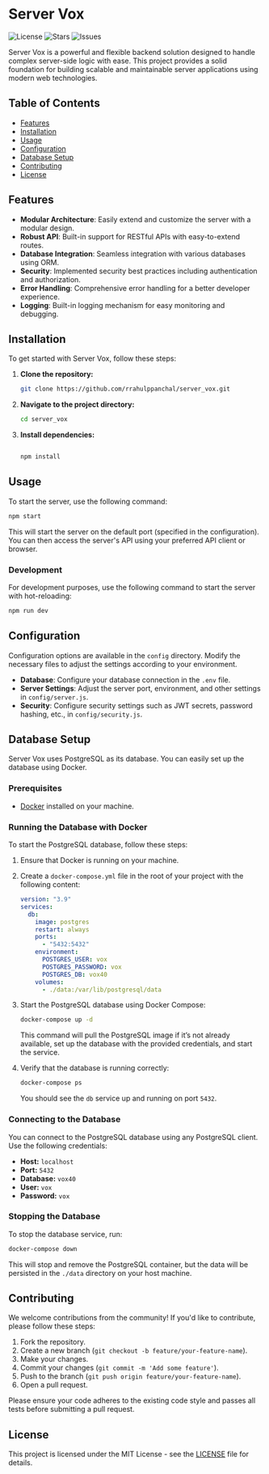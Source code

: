# Server Vox

![License](https://img.shields.io/github/license/rrahulppanchal/server_vox)
![Stars](https://img.shields.io/github/stars/rrahulppanchal/server_vox)
![Issues](https://img.shields.io/github/issues/rrahulppanchal/server_vox)

Server Vox is a powerful and flexible backend solution designed to handle complex server-side logic with ease. This project provides a solid foundation for building scalable and maintainable server applications using modern web technologies.

## Table of Contents

- [Features](#features)
- [Installation](#installation)
- [Usage](#usage)
- [Configuration](#configuration)
- [Database Setup](#database-setup)
- [Contributing](#contributing)
- [License](#license)

## Features

- **Modular Architecture**: Easily extend and customize the server with a modular design.
- **Robust API**: Built-in support for RESTful APIs with easy-to-extend routes.
- **Database Integration**: Seamless integration with various databases using ORM.
- **Security**: Implemented security best practices including authentication and authorization.
- **Error Handling**: Comprehensive error handling for a better developer experience.
- **Logging**: Built-in logging mechanism for easy monitoring and debugging.

## Installation

To get started with Server Vox, follow these steps:

1. **Clone the repository:**
   
   ```bash
   git clone https://github.com/rrahulppanchal/server_vox.git
   ```
3. **Navigate to the project directory:**

   ```bash
   cd server_vox
   ```
4. **Install dependencies:**
   
   ```bash
   
   npm install
   ```

## Usage

To start the server, use the following command:

```bash
npm start
```

This will start the server on the default port (specified in the configuration). You can then access the server's API using your preferred API client or browser.

### Development

For development purposes, use the following command to start the server with hot-reloading:

```bash
npm run dev
```

## Configuration

Configuration options are available in the `config` directory. Modify the necessary files to adjust the settings according to your environment.

- **Database**: Configure your database connection in the `.env` file.
- **Server Settings**: Adjust the server port, environment, and other settings in `config/server.js`.
- **Security**: Configure security settings such as JWT secrets, password hashing, etc., in `config/security.js`.

## Database Setup

Server Vox uses PostgreSQL as its database. You can easily set up the database using Docker.

### Prerequisites

- [Docker](https://www.docker.com/get-started) installed on your machine.

### Running the Database with Docker

To start the PostgreSQL database, follow these steps:

1. Ensure that Docker is running on your machine.

2. Create a `docker-compose.yml` file in the root of your project with the following content:

    ```yaml
    version: "3.9"
    services:
      db:
        image: postgres
        restart: always
        ports:
          - "5432:5432"
        environment:
          POSTGRES_USER: vox
          POSTGRES_PASSWORD: vox
          POSTGRES_DB: vox40
        volumes:
          - ./data:/var/lib/postgresql/data
    ```

3. Start the PostgreSQL database using Docker Compose:

    ```bash
    docker-compose up -d
    ```

   This command will pull the PostgreSQL image if it’s not already available, set up the database with the provided credentials, and start the service.

4. Verify that the database is running correctly:

    ```bash
    docker-compose ps
    ```

   You should see the `db` service up and running on port `5432`.

### Connecting to the Database

You can connect to the PostgreSQL database using any PostgreSQL client. Use the following credentials:

- **Host:** `localhost`
- **Port:** `5432`
- **Database:** `vox40`
- **User:** `vox`
- **Password:** `vox`

### Stopping the Database

To stop the database service, run:

```bash
docker-compose down
```

This will stop and remove the PostgreSQL container, but the data will be persisted in the `./data` directory on your host machine.

## Contributing

We welcome contributions from the community! If you'd like to contribute, please follow these steps:

1. Fork the repository.
2. Create a new branch (`git checkout -b feature/your-feature-name`).
3. Make your changes.
4. Commit your changes (`git commit -m 'Add some feature'`).
5. Push to the branch (`git push origin feature/your-feature-name`).
6. Open a pull request.

Please ensure your code adheres to the existing code style and passes all tests before submitting a pull request.

## License

This project is licensed under the MIT License - see the [LICENSE](LICENSE) file for details.
